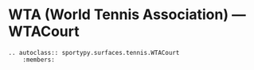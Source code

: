 # WTA (World Tennis Association) &mdash; WTACourt

```{eval-rst}
.. autoclass:: sportypy.surfaces.tennis.WTACourt
    :members:
```
